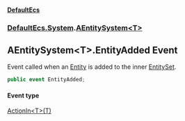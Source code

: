 #### [DefaultEcs](./index.md 'index')
### [DefaultEcs.System](./DefaultEcs-System.md 'DefaultEcs.System').[AEntitySystem&lt;T&gt;](./DefaultEcs-System-AEntitySystem-T-.md 'DefaultEcs.System.AEntitySystem&lt;T&gt;')
## AEntitySystem&lt;T&gt;.EntityAdded Event
Event called when an [Entity](./DefaultEcs-Entity.md 'DefaultEcs.Entity') is added to the inner [EntitySet](./DefaultEcs-EntitySet.md 'DefaultEcs.EntitySet').  
```C#
public event EntityAdded;
```
#### Event type
[ActionIn&lt;T&gt;(T)](./DefaultEcs-ActionIn-T-(T).md 'DefaultEcs.ActionIn&lt;T&gt;(T)')
